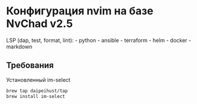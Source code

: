 # Конфигурация nvim на базе NvChad v2.5

LSP (dap, test, format, lint):
    - python
    - ansible
    - terraform
    - helm
    - docker
    - markdown

## Требования
Установленный im-select
```bash
brew tap daipeihust/tap
brew install im-select
```

